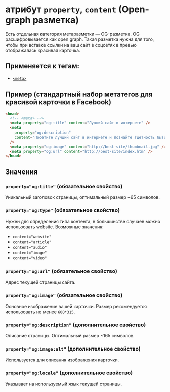 # атрибут `property`, `content` (Open-graph разметка)

Есть отдельная категория метаразметки — OG-разметка. OG расшифровывается как open graph. Такая разметка нужна для того, чтобы при вставке ссылки на ваш сайт в соцсетях в превью отображалась красивая карточка.

## Применяется к тегам:

- [`<meta>`](<../TAGS HEAD/meta (МЕТАДАННЫЕ).md>)

## Пример (cтандартный набор метатегов для красивой карточки в Facebook)

```html
<head>
  <!-- <meta> -->
  <meta property="og:title" content="Лучший сайт в интернете" />
  <meta
    property="og:description"
    content="Посетите лучший сайт в интернете и познайте тщетность бытия"
  />
  <meta property="og:image" content="http://best-site/thumbnail.jpg" />
  <meta property="og:url" content="http://best-site/index.htm" />
</head>
```

## Значения

### `property="og:title"` (обязательное свойство)

Уникальный заголовок страницы, оптимальный размер ~65 символов.

### `property="og:type"` (обязательное свойство)

Нужен для определения типа контента, в большинстве случаев можно использовать website. Возможные значения:

- `content="website"`
- `content="article"`
- `content="audio"`
- `content="image"`
- `content="video"`

### `property="og:url"` (обязательное свойство)

Адрес текущей страницы сайта.

### `property="og:image"` (обязательное свойство)

Основное изображение вашей карточки. Размер рекомендуется использовать не менее `600*315`.

### `property="og:description"` (дополнительное свойство)

Описание страницы. Оптимальный размер ~165 символов.

### `property="og:image:alt"` (дополнительное свойство)

Используется для описания изображения карточки.

### `property="og:locale"` (дополнительное свойство)

Указывает на используемый язык текущей страницы.
